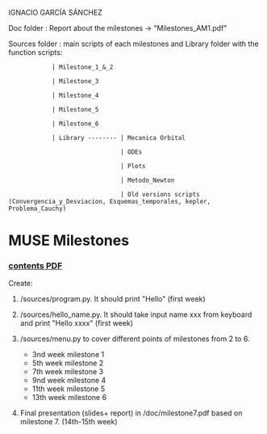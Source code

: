 IGNACIO GARCÍA SÁNCHEZ

Doc folder : Report about the milestones -> "Milestones_AM1.pdf"

Sources folder : main scripts of each milestones and Library folder with the function scripts:

                | Milestone_1_&_2
                
                | Milestone_3
                
                | Milestone_4
                
                | Milestone_5
                
                | Milestone_6
                
                | Library -------- | Mecanica Orbital
                
                                   | ODEs
                                   
                                   | Plots
                                   
                                   | Metodo_Newton
                                   
                                   | Old versions scripts (Convergencia_y_Desviacion, Esquemas_temporales, kepler, Problema_Cauchy)
                                   


# MUSE Milestones
### [contents PDF](https://github.com/jahrWork/MUSE_orbits_S1/blob/master/doc/MUSE_weekly_milestones.pdf)

Create: 
1. /sources/program.py. It should print "Hello" (first week) 
2. /sources/hello_name.py. It should take input name xxx from keyboard and print "Hello xxxx" (first week)
3. /sources/menu.py to cover different points of milestones from 2 to 6.
     *  3nd week milestone 1 
     *  5th week milestone 2
     *  7th week milestone 3
     *  9nd week milestone 4 
     * 11th week milestone 5
     * 13th week milestone 6
         
4. Final presentation (slides+ report) in /doc/milestone7.pdf based on milestone 7. (14th-15th week) 
